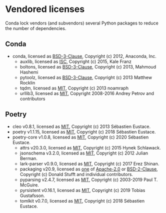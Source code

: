 # Vendored licenses

Conda lock vendors (and subvendors) several Python packages to reduce the number of dependencies.

## Conda

* conda, licensed as [BSD-3-Clause](conda.LICENSE.txt), Copyright (c) 2012, Anaconda, Inc.
  * auxlib, licensed as [ISC](conda/auxlib/LICENSE), Copyright (c) 2015, Kale Franz
  * boltons, licensed as [BSD-3-Clause](conda/_vendor/boltons/LICENSE), Copyright (c) 2013, Mahmoud Hashemi
  * pytoolz, licensed as [BSD-3-Clause](conda/_vendor/toolz/LICENSE.txt), Copyright (c) 2013 Matthew Rocklin
  * tqdm, licensed as [MIT](conda/_vendor/tqdm/LICENSE), Copyright (c) 2013 noamraph
  * urllib3, licensed as [MIT](conda/_vendor/urllib3/LICENSE.txt), Copyright 2008-2016 Andrey Petrov and contributors

## Poetry

* cleo v0.8.1, licensed as [MIT](cleo.LICENSE), Copyright (c) 2013 Sébastien Eustace.
* poetry v1.1.15, licensed as [MIT](poetry.LICENSE), Copyright (c) 2018 Sébastien Eustace.
* poetry-core v1.0.8, licensed as [MIT](poetry-core.LICENSE), Copyright (c) 2020 Sébastien Eustace.
  * attrs v20.3.0, licensed as [MIT](poetry/core/_vendor/attrs.LICENSE), Copyright (c) 2015 Hynek Schlawack.
  * jsonschema v3.2.0, licensed as [MIT](poetry/core/_vendor/jsonschema/LICENSE), Copyright (c) 2012 Julian Berman.
  * lark-parser v0.9.0, licensed as [MIT](poetry/core/_vendor/lark-parser.LICENSE), Copyright (c) 2017 Erez Shinan.
  * packaging v20.9, licensed as [one](poetry/core/_vendor/packaging/LICENSE) of [Apache-2.0](poetry/core/_vendor/packaging/LICENSE.APACHE) or [BSD-2-Clause](poetry/core/_vendor/packaging/LICENSE.BSD), Copyright (c) Donald Stufft and individual contributors.
  * pyparsing v2.4.7, licensed as [MIT](poetry/core/_vendor/pyparsing.LICENSE), Copyright (c) 2003-2019  Paul T. McGuire.
  * pyrsistent v0.16.1, licensed as [MIT](poetry/core/_vendor/pyrsistent/LICENSE.mit), Copyright (c) 2019 Tobias Gustafsson.
  * tomlkit v0.7.0, licensed as [MIT](poetry/core/_vendor/tomlkit/LICENSE), Copyright (c) 2018 Sébastien Eustace.
